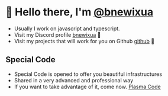# 👋 Hello there, I'm [@bnewixua](https://github.com/bnewixua)
- Usually I work on javascript and typescript.
- Visit my Discord profile [bnewixua](https://discord.com/users/848627773059891220) 👀
- Visit my projects that will work for you on Github [github](https://github.com/bnewixua) 🤩

## Special Code
- Special Code is opened to offer you beautiful infrastructures
- Shared in a very advanced and professional way
- If you want to take advantage of it, come now. [Plasma Code](https://discord.gg/plasmacode)
